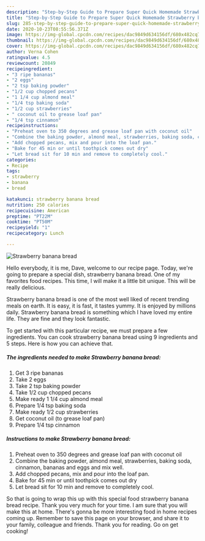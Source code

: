 ```yaml
---
description: "Step-by-Step Guide to Prepare Super Quick Homemade Strawberry banana bread"
title: "Step-by-Step Guide to Prepare Super Quick Homemade Strawberry banana bread"
slug: 285-step-by-step-guide-to-prepare-super-quick-homemade-strawberry-banana-bread
date: 2020-10-23T08:55:56.371Z
image: https://img-global.cpcdn.com/recipes/dac9849d634156df/680x482cq70/strawberry-banana-bread-recipe-main-photo.jpg
thumbnail: https://img-global.cpcdn.com/recipes/dac9849d634156df/680x482cq70/strawberry-banana-bread-recipe-main-photo.jpg
cover: https://img-global.cpcdn.com/recipes/dac9849d634156df/680x482cq70/strawberry-banana-bread-recipe-main-photo.jpg
author: Verna Cohen
ratingvalue: 4.5
reviewcount: 20849
recipeingredient:
- "3 ripe bananas"
- "2 eggs"
- "2 tsp baking powder"
- "1/2 cup chopped pecans"
- "1 1/4 cup almond meal"
- "1/4 tsp baking soda"
- "1/2 cup strawberries"
- " coconut oil to grease loaf pan"
- "1/4 tsp cinnamon"
recipeinstructions:
- "Preheat oven to 350 degrees and grease loaf pan with coconut oil"
- "Combine the baking powder, almond meal, strawberries, baking soda, cinnamon, bananas and eggs and mix well."
- "Add chopped pecans, mix and pour into the loaf pan."
- "Bake for 45 min or until toothpick comes out dry"
- "Let bread sit for 10 min and remove to completely cool."
categories:
- Recipe
tags:
- strawberry
- banana
- bread

katakunci: strawberry banana bread 
nutrition: 250 calories
recipecuisine: American
preptime: "PT22M"
cooktime: "PT50M"
recipeyield: "1"
recipecategory: Lunch

---
```



![Strawberry banana bread](https://img-global.cpcdn.com/recipes/dac9849d634156df/680x482cq70/strawberry-banana-bread-recipe-main-photo.jpg)

Hello everybody, it is me, Dave, welcome to our recipe page. Today, we're going to prepare a special dish, strawberry banana bread. One of my favorites food recipes. This time, I will make it a little bit unique. This will be really delicious.



Strawberry banana bread is one of the most well liked of recent trending meals on earth. It is easy, it is fast, it tastes yummy. It is enjoyed by millions daily. Strawberry banana bread is something which I have loved my entire life. They are fine and they look fantastic.


To get started with this particular recipe, we must prepare a few ingredients. You can cook strawberry banana bread using 9 ingredients and 5 steps. Here is how you can achieve that.

<!--inarticleads1-->

##### The ingredients needed to make Strawberry banana bread:

1. Get 3 ripe bananas
1. Take 2 eggs
1. Take 2 tsp baking powder
1. Take 1/2 cup chopped pecans
1. Make ready 1 1/4 cup almond meal
1. Prepare 1/4 tsp baking soda
1. Make ready 1/2 cup strawberries
1. Get  coconut oil (to grease loaf pan)
1. Prepare 1/4 tsp cinnamon




<!--inarticleads2-->

##### Instructions to make Strawberry banana bread:

1. Preheat oven to 350 degrees and grease loaf pan with coconut oil
1. Combine the baking powder, almond meal, strawberries, baking soda, cinnamon, bananas and eggs and mix well.
1. Add chopped pecans, mix and pour into the loaf pan.
1. Bake for 45 min or until toothpick comes out dry
1. Let bread sit for 10 min and remove to completely cool.




So that is going to wrap this up with this special food strawberry banana bread recipe. Thank you very much for your time. I am sure that you will make this at home. There's gonna be more interesting food in home recipes coming up. Remember to save this page on your browser, and share it to your family, colleague and friends. Thank you for reading. Go on get cooking!
